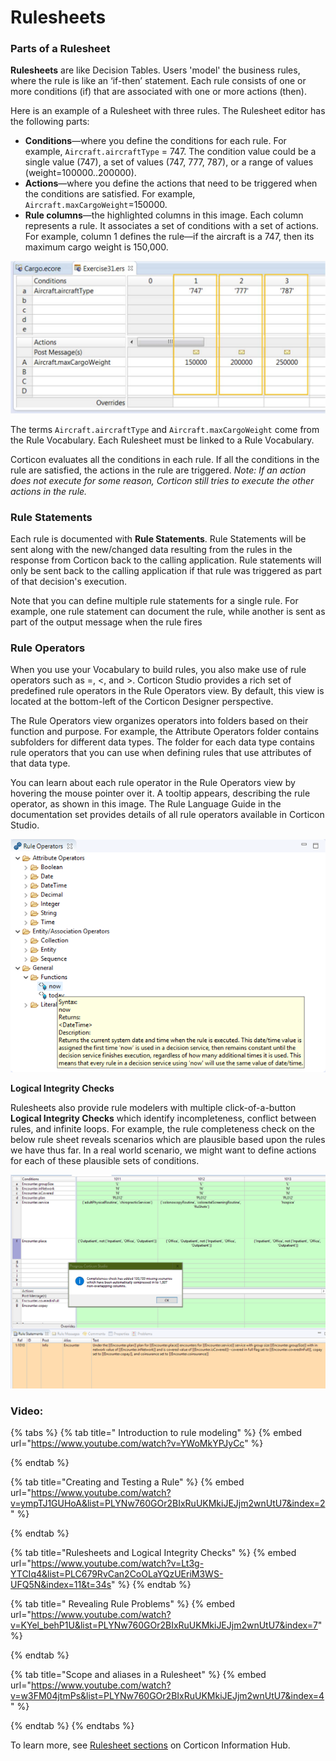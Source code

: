 # Rulesheets

### Parts of a Rulesheet

**Rulesheets** are like Decision Tables. Users 'model' the business rules, where the rule is like an ‘if-then’ statement. Each rule consists of one or more conditions (if) that are associated with one or more actions (then).&#x20;

Here is an example of a Rulesheet with three rules. The Rulesheet editor has the following parts:

* **Conditions**—where you define the conditions for each rule. For example, `Aircraft.aircraftType` = 747. The condition value could be a single value (747), a set of values (747, 777, 787), or a range of values (weight=100000..200000).&#x20;
* **Actions**—where you define the actions that need to be triggered when the conditions are satisfied. For example, `Aircraft.maxCargoWeight`=150000.&#x20;
* **Rule columns**—the highlighted columns in this image. Each column represents a rule. It associates a set of conditions with a set of actions. For example, column 1 defines the rule—if the aircraft is a 747, then its maximum cargo weight is 150,000.&#x20;

![](<../../../.gitbook/assets/image (75).png>)

The terms `Aircraft.aircraftType` and `Aircraft.maxCargoWeight` come from the Rule Vocabulary. Each Rulesheet must be linked to a Rule Vocabulary.&#x20;

Corticon evaluates all the conditions in each rule. If all the conditions in the rule are satisfied, the actions in the rule are triggered. _Note: If an action does not execute for some reason, Corticon still tries to execute the other actions in the rule._

### **Rule Statements**

Each rule is documented with **Rule Statements**. Rule Statements will be sent along with the new/changed data resulting from the rules in the response from Corticon back to the calling application. Rule statements will only be sent back to the calling application if that rule was triggered as part of that decision's execution.

Note that you can define multiple rule statements for a single rule. For example, one rule statement can document the rule, while another is sent as part of the output message when the rule fires

### Rule Operators

When you use your Vocabulary to build rules, you also make use of rule operators such as =, <, and >. Corticon Studio provides a rich set of predefined rule operators in the Rule Operators view. By default, this view is located at the bottom-left of the Corticon Designer perspective.&#x20;

The Rule Operators view organizes operators into folders based on their function and purpose. For example, the Attribute Operators folder contains subfolders for different data types. The folder for each data type contains rule operators that you can use when defining rules that use attributes of that data type.

You can learn about each rule operator in the Rule Operators view by hovering the mouse pointer over it. A tooltip appears, describing the rule operator, as shown in this image. The Rule Language Guide in the documentation set provides details of all rule operators available in Corticon Studio.

![](<../../../.gitbook/assets/image (64).png>)

**Logical Integrity Checks**

Rulesheets also provide rule modelers with multiple click-of-a-button **Logical Integrity Checks** which identify incompleteness, conflict between rules, and infinite loops. For example, the rule completeness check on the below rule sheet reveals scenarios which are plausible based upon the rules we have thus far. In a real world scenario, we might want to define actions for each of these plausible sets of conditions.&#x20;

![](../../../.gitbook/assets/comp.png)

### Video:

{% tabs %}
{% tab title=" Introduction to rule modeling" %}
{% embed url="https://www.youtube.com/watch?v=YWoMkYPJyCc" %}


{% endtab %}

{% tab title="Creating and Testing a Rule" %}
{% embed url="https://www.youtube.com/watch?v=ympTJ1GUHoA&list=PLYNw760GOr2BIxRuUKMkiJEJjm2wnUtU7&index=2" %}


{% endtab %}

{% tab title="Rulesheets and Logical Integrity Checks" %}
{% embed url="https://www.youtube.com/watch?v=Lt3g-YTCIq4&list=PLC679RvCan2CoOLaYQzUEriM3WS-UFQ5N&index=11&t=34s" %}
{% endtab %}

{% tab title=" Revealing Rule Problems" %}
{% embed url="https://www.youtube.com/watch?v=KYel_behP1U&list=PLYNw760GOr2BIxRuUKMkiJEJjm2wnUtU7&index=7" %}


{% endtab %}

{% tab title="Scope and aliases in a Rulesheet" %}
{% embed url="https://www.youtube.com/watch?v=w3FM04jtmPs&list=PLYNw760GOr2BIxRuUKMkiJEJjm2wnUtU7&index=4" %}


{% endtab %}
{% endtabs %}

To learn more, see [Rulesheet sections](https://docs.progress.com/bundle/corticon-quick-reference/page/Rulesheet-sections.html) on Corticon Information Hub.
